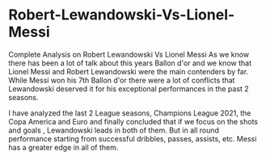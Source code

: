 # Robert-Lewandowski-Vs-Lionel-Messi
Complete Analysis on Robert Lewandowski Vs Lionel Messi
As we know there has been a lot of talk about this years Ballon d'or and we know that Lionel Messi and Robert Lewandowski were the main contenders by far.
While Messi won his 7th Ballon d'or there were a lot of conflicts that Lewandowski deserved it for his exceptional performances in the past 2 seasons.

I have analyzed the last 2 League seasons, Champions League 2021, the Copa America and Euro and finally concluded that if we focus on the shots and goals , Lewandowski leads in both of them. But in all round performance starting from successful dribbles, passes, assists, etc. Messi has a greater edge in all of them.
